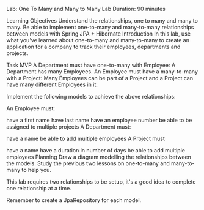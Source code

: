 Lab: One To Many and Many to Many
Lab Duration: 90 minutes

Learning Objectives
Understand the relationships, one to many and many to many.
Be able to implement one-to-many and many-to-many relationships between models with Spring JPA + Hibernate
Introduction
In this lab, use what you've learned about one-to-many and many-to-many to create an application for a company to track their employees, departments and projects.

Task
MVP
A Department must have one-to-many with Employee: A Department has many Employees. An Employee must have a many-to-many with a Project: Many Employees can be part of a Project and a Project can have many different Employees in it.

Implement the following models to achieve the above relationships:

An Employee must:

have a first name
have last name
have an employee number
be able to be assigned to multiple projects
A Department must:

have a name
be able to add multiple employees
A Project must

have a name
have a duration in number of days
be able to add multiple employees
Planning
Draw a diagram modelling the relationships between the models. Study the previous two lessons on one-to-many and many-to-many to help you.

This lab requires two relationships to be setup, it's a good idea to complete one relationship at a time.

Remember to create a JpaRepository for each model.
